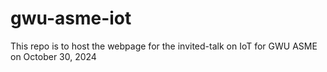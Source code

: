 # gwu-asme-iot
This repo is to host the webpage for the invited-talk on IoT for GWU ASME on October 30, 2024
